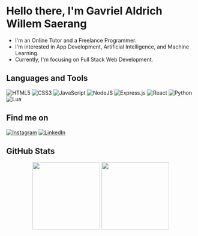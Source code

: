 # Hello there, I'm Gavriel Aldrich Willem Saerang  

- I'm an Online Tutor and a Freelance Programmer.  
- I'm interested in App Development, Artificial Intelligence, and Machine Learning.  
- Currently, I'm focusing on Full Stack Web Development.  

## Languages and Tools  

![HTML5](https://img.shields.io/badge/html5-%23E34F26.svg?style=for-the-badge&logo=html5&logoColor=white)  ![CSS3](https://img.shields.io/badge/css3-%231572B6.svg?style=for-the-badge&logo=css3&logoColor=white)  ![JavaScript](https://img.shields.io/badge/javascript-%23323330.svg?style=for-the-badge&logo=javascript&logoColor=%23F7DF1E)  ![NodeJS](https://img.shields.io/badge/node.js-6DA55F?style=for-the-badge&logo=node.js&logoColor=white)  ![Express.js](https://img.shields.io/badge/express.js-%23404d59.svg?style=for-the-badge&logo=express&logoColor=%2361DAFB)  ![React](https://img.shields.io/badge/react-%2320232a.svg?style=for-the-badge&logo=react&logoColor=%2361DAFB)  ![Python](https://img.shields.io/badge/python-3670A0?style=for-the-badge&logo=python&logoColor=ffdd54)  ![Lua](https://img.shields.io/badge/lua-%232C2D72.svg?style=for-the-badge&logo=lua&logoColor=white)  

## Find me on

[![Instagram](https://img.shields.io/badge/Instagram-%23E4405F.svg?style=for-the-badge&logo=Instagram&logoColor=white)](https://www.instagram.com/gavrielaldrch/)  [![LinkedIn](https://img.shields.io/badge/linkedin-%230077B5.svg?style=for-the-badge&logo=linkedin&logoColor=white)](www.linkedin.com/in/gavrielaldrich)

## GitHub Stats  

<p align="center">
  <img height="180em" src="https://github-readme-stats.vercel.app/api?username=gavrielaldrich&show_icons=true&theme=catppuccin_latte" />
  <img height="180em" src="https://github-readme-stats.vercel.app/api/top-langs/?username=gavrielaldrich&layout=compact&theme=catppuccin_latte" />
</p>


